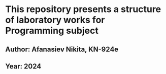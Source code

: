 # This repository presents a structure of laboratory works for Programming subject

## Author: Afanasiev Nikita, KN-924e

## Year: 2024
